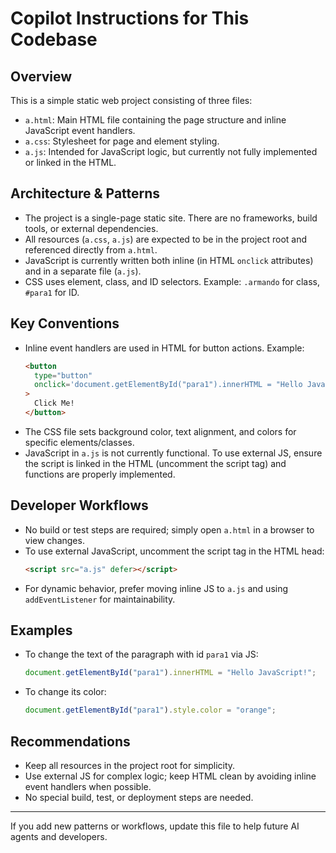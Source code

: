 # Copilot Instructions for This Codebase

## Overview

This is a simple static web project consisting of three files:

- `a.html`: Main HTML file containing the page structure and inline JavaScript event handlers.
- `a.css`: Stylesheet for page and element styling.
- `a.js`: Intended for JavaScript logic, but currently not fully implemented or linked in the HTML.

## Architecture & Patterns

- The project is a single-page static site. There are no frameworks, build tools, or external dependencies.
- All resources (`a.css`, `a.js`) are expected to be in the project root and referenced directly from `a.html`.
- JavaScript is currently written both inline (in HTML `onclick` attributes) and in a separate file (`a.js`).
- CSS uses element, class, and ID selectors. Example: `.armando` for class, `#para1` for ID.

## Key Conventions

- Inline event handlers are used in HTML for button actions. Example:
  ```html
  <button
    type="button"
    onclick='document.getElementById("para1").innerHTML = "Hello JavaScript!"'
  >
    Click Me!
  </button>
  ```
- The CSS file sets background color, text alignment, and colors for specific elements/classes.
- JavaScript in `a.js` is not currently functional. To use external JS, ensure the script is linked in the HTML (uncomment the script tag) and functions are properly implemented.

## Developer Workflows

- No build or test steps are required; simply open `a.html` in a browser to view changes.
- To use external JavaScript, uncomment the script tag in the HTML head:
  ```html
  <script src="a.js" defer></script>
  ```
- For dynamic behavior, prefer moving inline JS to `a.js` and using `addEventListener` for maintainability.

## Examples

- To change the text of the paragraph with id `para1` via JS:
  ```js
  document.getElementById("para1").innerHTML = "Hello JavaScript!";
  ```
- To change its color:
  ```js
  document.getElementById("para1").style.color = "orange";
  ```

## Recommendations

- Keep all resources in the project root for simplicity.
- Use external JS for complex logic; keep HTML clean by avoiding inline event handlers when possible.
- No special build, test, or deployment steps are needed.

---

If you add new patterns or workflows, update this file to help future AI agents and developers.
